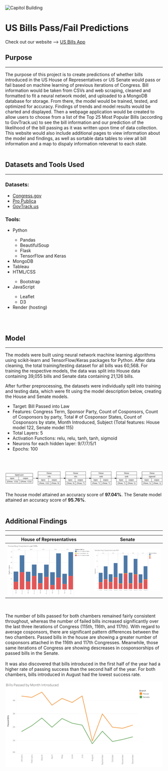 ![Capitol Building](https://media.istockphoto.com/id/1083556420/photo/us-capitol-at-sunny-day.jpg?s=612x612&w=0&k=20&c=0DozXvje-_afE6w8QAoce0tow3QMLWum3utGVCkUicA=)

# US Bills Pass/Fail Predictions
Check out our website --> [US Bills App](https://usbillsapp.onrender.com/)

## Purpose
<hr>
The purpose of this project is to create predictions of whether bills introduced in the US House of Representatives or US Senate would pass or fail based on machine learning of previous iterations of Congress. Bill information would be taken from CSVs and web scraping, cleaned and formatted to fit a neural network model, and uploaded to a MongoDB database for storage. From there, the model would be trained, tested, and optimized for accuracy. Findings of trends and model results would be charted and displayed. Then a webpage application would be created to allow users to choose from a list of the Top 25 Most Popular Bills (according to GovTrack.us) to see the bill information and our prediction of the likelihood of the bill passing as it was written upon time of data collection. This website would also include additional pages to view information about the model and findings, as well as sortable data tables to view all bill information and a map to dispaly information relevenat to each state.
<br>
<br>

## Datasets and Tools Used
<hr>

### Datasets:
- [Congress.gov](https://api.congress.gov/)
- [Pro Publica](https://www.propublica.org/datastore/api/propublica-congress-api)
- [GovTrack.us](https://www.govtrack.us/congress/bills/)

### Tools:
<ul>
<li>Python</li>
    <ul>
    <li>Pandas</li>
    <li>BeautifulSoup</li>
    <li>Flask</li>
    <li>TensorFlow and Keras</li>
    </ul>
<li>MongoDB</li>
<li>Tableau</li>
<li>HTML/CSS</li>
    <ul>
    <li>Bootstrap</li>
    </ul>
<li>JavaScript</li>
    <ul>
    <li>Leaflet</li>
    <li>D3</li>
    </ul>
<li>Render (hosting)</li>
</ul>
<br>
<br>

## Model
<hr>
The models were built using neural network machine learning algorithms using scikit-learn and TensorFlow/Keras packages for Python. After data cleaning, the total training/testing dataset for all bills was 60,568. For training the respective models, the data was split into House data containing 39,055 bills and Senate data containing 21,126 bills.

After further preprocessing, the datasets were individually split into training and testing data, which were fit using the model description below, creating the House and Senate models.

- Target: Bill Passed into Law
- Features: Congress Term, Sponsor Party, Count of Cosponsors, Count of Cosponsors by party, Total # of Cosponsor States, Count of Cosponsors by state, Month Introduced, Subject (Total features: House model 122, Senate model 115)
- Total Layers: 5
- Activation Functions: relu, relu, tanh, tanh, sigmoid
- Neurons for each hidden layer: 9/7/7/5/1
- Epochs: 100
<br>
<br>

![Model](webapp/static/img/house_model_nn.png)
<br>
<br>
The house model attained an accuracy score of <strong>97.04%</strong>. The Senate model attained an accuracy score of <strong>95.76%</strong>.
<br>
<br>

## Additional Findings
<hr>

House of Representatives             |  Senate
:-------------------------:|:-------------------------:
![House Bills](webapp/static/img/HouseCosponsors.png)  |  ![Senate Bill](webapp/static/img/SenateCosponsors.png)
 
<br>
<br>
The number of bills passed for both chambers remained fairly consistent throughout, whereas the number of failed bills increased significantly over the last three iterations of Congress (115th, 116th, and 117th). With regard to average cosponsors, there are significant pattern differences between the two chambers. Passed bills in the house are showing a greater number of cosponsors attached in the 116th and 117th Congresses. Meanwhile, those same iterations of Congress are showing descreases in cosponsorships of passed bills in the Senate.
<br>
<br>
It was also discovered that bills introduced in the first half of the year had a higher rate of passing success than the second half of the year. For both chambers, bills introduced in August had the lowest success rate.

![Month Introduced](webapp/static/img/MonthIntroduced.png)
<br>
<br>

